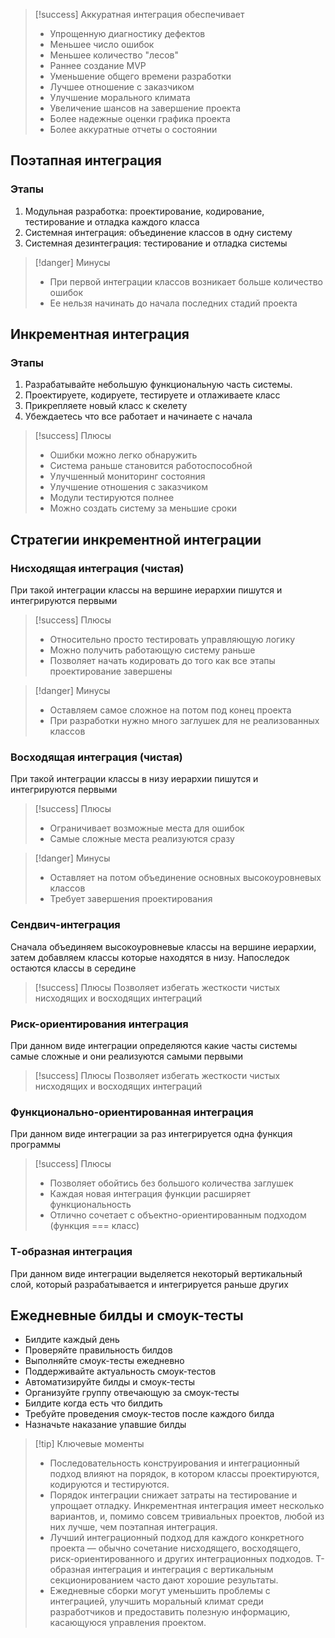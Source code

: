 >[!success] Аккуратная интеграция обеспечивает
>* Упрощенную диагностику дефектов
>* Меньшее число ошибок
>* Меньшее количество "лесов"
>* Раннее создание MVP
>* Уменьшение общего времени разработки
>* Лучшее отношение с заказчиком
>* Улучшение морального климата
>* Увеличение шансов на завершение проекта
>* Более надежные оценки графика проекта
>* Более аккуратные отчеты о состоянии

## Поэтапная интеграция

### Этапы

1. Модульная разработка: проектирование, кодирование, тестирование и отладка каждого класса
2. Системная интеграция: объединение классов в одну систему
3. Системная дезинтеграция: тестирование и отладка системы

>[!danger] Минусы
>* При первой интеграции классов возникает больше количество ошибок
>* Ее нельзя начинать до начала последних стадий проекта

## Инкрементная интеграция

### Этапы

1. Разрабатывайте небольшую функциональную часть системы.
2. Проектируете, кодируете, тестируете и отлаживаете класс
3. Прикрепляете новый класс к скелету
4. Убеждаетесь что все работает и начинаете с начала

>[!success] Плюсы
>* Ошибки можно легко обнаружить
>* Система раньше становится работоспособной
>* Улучшенный мониторинг состояния
>* Улучшение отношения с заказчиком
>* Модули тестируются полнее
>* Можно создать систему за меньшие сроки

## Стратегии инкрементной интеграции

### Нисходящая интеграция (чистая)

При такой интеграции классы на вершине иерархии пишутся и интегрируются первыми

>[!success] Плюсы
>* Относительно просто тестировать управляющую логику
>* Можно получить работающую систему раньше
>* Позволяет начать кодировать до того как все этапы проектирование завершены

>[!danger] Минусы
>* Оставляем самое сложное на потом под конец проекта
>* При разработки нужно много заглушек для не реализованных классов

### Восходящая интеграция (чистая)

При такой интеграции классы в низу иерархии пишутся и интегрируются первыми

>[!success] Плюсы
>* Ограничивает возможные места для ошибок
>* Самые сложные места реализуются сразу

>[!danger] Минусы
>* Оставляет на потом объединение основных высокоуровневых классов
>* Требует завершения проектирования

### Сендвич-интеграция

Сначала объединяем высокоуровневые классы на вершине иерархии, затем добавляем классы которые находятся в низу. Напоследок остаются классы в середине

>[!success] Плюсы
>Позволяет избегать жесткости чистых нисходящих и восходящих интеграций

### Риск-ориентирования интеграция

При данном виде интеграции определяются какие часты системы самые сложные и они реализуются самыми первыми

>[!success] Плюсы
>Позволяет избегать жесткости чистых нисходящих и восходящих интеграций

### Функционально-ориентированная интеграция

При данном виде интеграции за раз интегрируется одна функция программы

>[!success] Плюсы
>* Позволяет обойтись без большого количества заглушек
>* Каждая новая интеграция функции расширяет функциональность
>* Отлично сочетает с объектно-ориентированным подходом (функция === класс)

### Т-образная интеграция

При данном виде интеграции выделяется некоторый вертикальный слой, который разрабатывается и интегрируется раньше других

## Ежедневные билды и смоук-тесты

* Билдите каждый день
* Проверяйте правильность билдов
* Выполняйте смоук-тесты ежедневно
* Поддерживайте актуальность смоук-тестов
* Автоматизируйте билды и смоук-тесты
* Организуйте группу отвечающую за смоук-тесты
* Билдите когда есть что билдить
* Требуйте проведения смоук-тестов после каждого билда
* Назначьте наказание упавшие билды

>[!tip] Ключевые моменты
>* Последовательность конструирования и интеграционный подход влияют на порядок, в котором классы проектируются, кодируются и тестируются.
>* Порядок интеграции снижает затраты на тестирование и упрощает отладку. Инкрементная интеграция имеет несколько вариантов, и, помимо совсем тривиальных проектов, любой из них лучше, чем поэтапная интеграция.
>* Лучший интеграционный подход для каждого конкретного проекта — обычно сочетание нисходящего, восходящего, риск-ориентированного и других интеграционных подходов. Т-образная интеграция и интеграция с вертикальным секционированием часто дают хорошие результаты.
>* Ежедневные сборки могут уменьшить проблемы с интеграцией, улучшить моральный климат среди разработчиков и предоставить  полезную информацию, касающуюся управления проектом.
